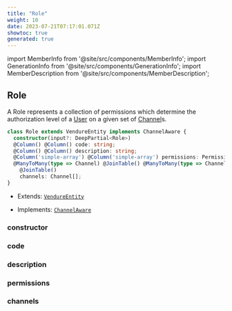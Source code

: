 ```yaml
---
title: "Role"
weight: 10
date: 2023-07-21T07:17:01.071Z
showtoc: true
generated: true
---
```

<!-- This file was generated from the Vendure source. Do not modify. Instead, re-run the "docs:build" script -->
import MemberInfo from '@site/src/components/MemberInfo';
import GenerationInfo from '@site/src/components/GenerationInfo';
import MemberDescription from '@site/src/components/MemberDescription';


## Role

<GenerationInfo sourceFile="packages/core/src/entity/role/role.entity.ts" sourceLine="16" packageName="@vendure/core" />

A Role represents a collection of permissions which determine the authorization
level of a <a href='/docs/reference/typescript-api/entities/user#user'>User</a> on a given set of <a href='/docs/reference/typescript-api/entities/channel#channel'>Channel</a>s.

```ts title="Signature"
class Role extends VendureEntity implements ChannelAware {
  constructor(input?: DeepPartial<Role>)
  @Column() @Column() code: string;
  @Column() @Column() description: string;
  @Column('simple-array') @Column('simple-array') permissions: Permission[];
  @ManyToMany(type => Channel) @JoinTable() @ManyToMany(type => Channel)
    @JoinTable()
    channels: Channel[];
}
```
* Extends: <code><a href='/docs/reference/typescript-api/entities/vendure-entity#vendureentity'>VendureEntity</a></code>


* Implements: <code><a href='/docs/reference/typescript-api/entities/interfaces#channelaware'>ChannelAware</a></code>



<div className="members-wrapper">

### constructor

<MemberInfo kind="method" type="(input?: DeepPartial&#60;<a href='/docs/reference/typescript-api/entities/role#role'>Role</a>&#62;) => Role"   />


### code

<MemberInfo kind="property" type="string"   />


### description

<MemberInfo kind="property" type="string"   />


### permissions

<MemberInfo kind="property" type="<a href='/docs/reference/typescript-api/common/permission#permission'>Permission</a>[]"   />


### channels

<MemberInfo kind="property" type="<a href='/docs/reference/typescript-api/entities/channel#channel'>Channel</a>[]"   />




</div>
